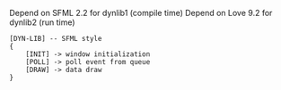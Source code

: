 Depend on SFML 2.2 for dynlib1 (compile time)
Depend on Love 9.2 for dynlib2 (run time)

```
[DYN-LIB] -- SFML style
{
    [INIT] -> window initialization
    [POLL] -> poll event from queue
    [DRAW] -> data draw
}
```

